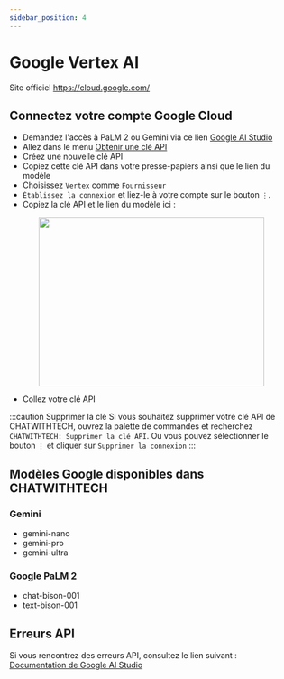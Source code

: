 ```yaml
---
sidebar_position: 4
---
```


# Google Vertex AI
Site officiel https://cloud.google.com/

## Connectez votre compte Google Cloud
- Demandez l'accès à PaLM 2 ou Gemini via ce lien [Google AI Studio](https://makersuite.google.com/)
- Allez dans le menu [Obtenir une clé API](https://makersuite.google.com/app/apikey)
- Créez une nouvelle clé API
- Copiez cette clé API dans votre presse-papiers ainsi que le lien du modèle
- Choisissez `Vertex` comme `Fournisseur`
- `Établissez la connexion` et liez-le à votre compte sur le bouton `⋮`.
- Copiez la clé API et le lien du modèle ici :

<p align="center">
      <img width="400" height="300" src="https://github.com/davila7/code-gpt-docs/assets/37567214/1d483a4f-05a8-4fe8-b239-04fe07b48076" />
</p>
 
- Collez votre clé API

:::caution Supprimer la clé
Si vous souhaitez supprimer votre clé API de CHATWITHTECH, ouvrez la palette de commandes et recherchez `CHATWITHTECH: Supprimer la clé API`. Ou vous pouvez sélectionner le bouton `⋮` et cliquer sur `Supprimer la connexion`
:::

## Modèles Google disponibles dans CHATWITHTECH

### Gemini
- gemini-nano
- gemini-pro
- gemini-ultra

### Google PaLM 2
- chat-bison-001
- text-bison-001

## Erreurs API
Si vous rencontrez des erreurs API, consultez le lien suivant : [Documentation de Google AI Studio](https://ai.google.dev/api/rest?hl=fr)

